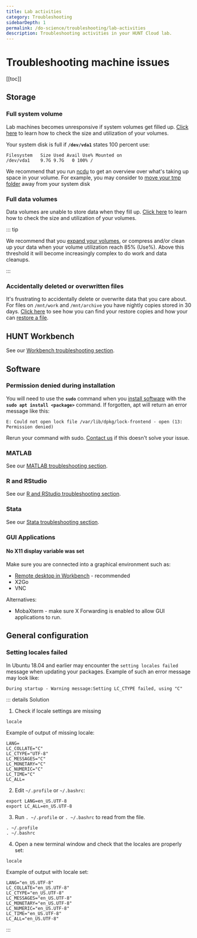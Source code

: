 ```yaml
---
title: Lab activities
category: Troubleshooting
sidebarDepth: 1
permalink: /do-science/troubleshooting/lab-activities
description: Troubleshooting activities in your HUNT Cloud lab.
---
```


# Troubleshooting machine issues

[[toc]]



## Storage

### Full system volume

Lab machines becomes unresponsive if system volumes get filled up. [Click here](/do-science/faq/storage/#how-can-i-see-the-sizes-of-my-lab-volumes) to learn how to check the size and utilization of your volumes.

Your system disk is full if **`/dev/vda1`** states 100 percent use:

```
Filesystem   Size Used Avail Use% Mounted on
/dev/vda1    9.7G 9.7G   0 100% /
```

We recommend that you run [ncdu](/do-science/faq/storage/#how-can-i-find-out-what-is-taking-the-most-space-on-volume) to get an overview over what's taking up space in your volume. For example, you may consider to [move your tmp folder](/do-science/faq/storage/#how-can-i-move-my-tmp-out-of-the-root) away from your system disk

### Full data volumes

Data volumes are unable to store data when they fill up. [Click here](/do-science/faq/storage/#how-can-i-see-the-sizes-of-my-lab-volumes) to learn how to check the size and utilization of your volumes.

::: tip

We recommend that you [expand your volumes](/administer-science/service-desk/lab-orders/#store), or compress and/or clean up your data when your volume utilization reach 85% (Use%). Above this threshold it will become increasingly complex to do work and data cleanups.

:::

### Accidentally deleted or overwritten files

It's frustrating to accidentally delete or overwrite data that you care about. For files on `/mnt/work` and `/mnt/archive` you have nightly copies stored in 30 days. [Click here](/administer-science/data/faq/#where-do-i-find-my-restore-files) to see how you can find your restore copies and how your can [restore a file](/administer-science/data/faq/#how-can-i-restore-a-file).



## HUNT Workbench

See our [Workbench troubleshooting section](/do-science/hunt-workbench/troubleshooting/).



## Software

### Permission denied during installation

You will need to use the **`sudo`** command when you [install software](/do-science/faq/compute/#software) with the **`sudo apt install <package>`** command. If forgotten, apt will return an error message like this:

```
E: Could not open lock file /var/lib/dpkg/lock-frontend - open (13: Permission denied)
```

Rerun your command with sudo. [Contact us](/contact) if this doesn't solve your issue.


### MATLAB

See our [MATLAB troubleshooting section](/do-science/tools/analytical/Matlab/#activate-license).

### R and RStudio

See our [R and RStudio troubleshooting section](/do-science/tools/analytical/r-studio/#troubleshooting).

### Stata

See our [Stata troubleshooting section](/do-science/tools/analytical/stata/#troubleshooting).

### GUI Applications

#### No X11 display variable was set

Make sure you are connected into a graphical environment such as:
- [Remote desktop in Workbench](/do-science/hunt-workbench/getting-started/remote-desktop/) - recommended
- X2Go
- VNC

Alternatives:
- MobaXterm - make sure X Forwarding is enabled to allow GUI applications to run.

## General configuration

### Setting locales failed

In Ubuntu 18.04 and earlier may encounter the `setting locales failed` message when updating your packages. Example of such an error message may look like:

```
During startup - Warning message:Setting LC_CTYPE failed, using "C"
```

::: details Solution

1. Check if locale settings are missing

```
locale
```

Example of output of missing locale:

```
LANG=
LC_COLLATE="C"
LC_CTYPE="UTF-8"
LC_MESSAGES="C"
LC_MONETARY="C"
LC_NUMERIC="C"
LC_TIME="C"
LC_ALL=
```

2. Edit `~/.profile` or `~/.bashrc`:

```
export LANG=en_US.UTF-8
export LC_ALL=en_US.UTF-8
```

3. Run `. ~/.profile` or `. ~/.bashrc` to read from the file.

```
. ~/.profile
. ~/.bashrc
```

4. Open a new terminal window and check that the locales are properly set:

```
locale
```

Example of output with locale set:

```
LANG="en_US.UTF-8"
LC_COLLATE="en_US.UTF-8"
LC_CTYPE="en_US.UTF-8"
LC_MESSAGES="en_US.UTF-8"
LC_MONETARY="en_US.UTF-8"
LC_NUMERIC="en_US.UTF-8"
LC_TIME="en_US.UTF-8"
LC_ALL="en_US.UTF-8"
```

:::
